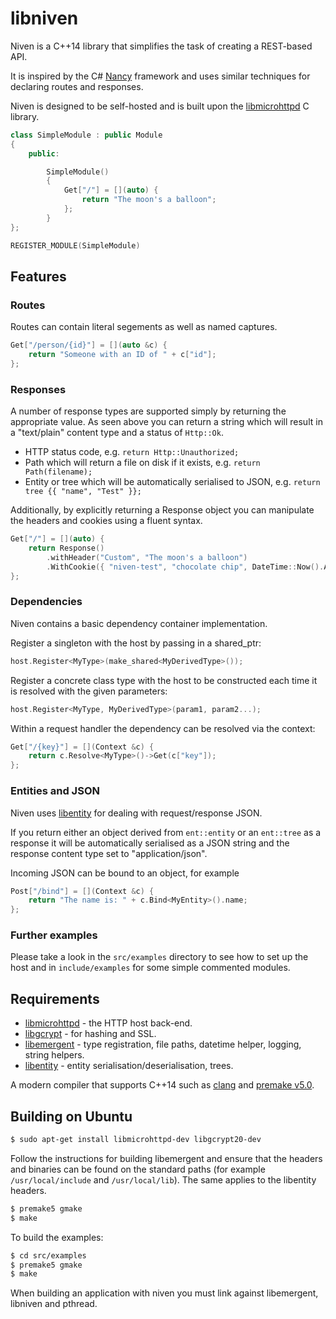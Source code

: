 libniven
========

Niven is a C++14 library that simplifies the task of creating a REST-based API.

It is inspired by the C# [Nancy](http://nancyfx.org/) framework and uses
similar techniques for declaring routes and responses.

Niven is designed to be self-hosted and is built upon the
[libmicrohttpd](https://www.gnu.org/software/libmicrohttpd/) C library.

```cpp
class SimpleModule : public Module
{
	public:

		SimpleModule()
		{
			Get["/"] = [](auto) {
				return "The moon's a balloon";
			};
		}
};

REGISTER_MODULE(SimpleModule)
```

Features
--------

### Routes

Routes can contain literal segements as well as named captures.

```cpp
Get["/person/{id}"] = [](auto &c) {
	return "Someone with an ID of " + c["id"];
};
```


### Responses

A number of response types are supported simply by returning the appropriate value.
As seen above you can return a string which will result in a "text/plain" content
type and a status of ```Http::Ok```.

* HTTP status code, e.g. ```return Http::Unauthorized;```
* Path which will return a file on disk if it exists,
e.g. ```return Path(filename);```
* Entity or tree which will be automatically serialised to JSON,
e.g. ```return tree {{ "name", "Test" }};```

Additionally, by explicitly returning a Response object you can manipulate the
headers and cookies using a fluent syntax.

```cpp
Get["/"] = [](auto) {
	return Response()
		.withHeader("Custom", "The moon's a balloon")
		.WithCookie({ "niven-test", "chocolate chip", DateTime::Now().AddSeconds(30) });
};
```


### Dependencies

Niven contains a basic dependency container implementation.

Register a singleton with the host by passing in a shared_ptr:

```cpp
host.Register<MyType>(make_shared<MyDerivedType>());
```

Register a concrete class type with the host to be constructed
each time it is resolved with the given parameters:

```cpp
host.Register<MyType, MyDerivedType>(param1, param2...);
```

Within a request handler the dependency can be resolved via the context:
```cpp
Get["/{key}"] = [](Context &c) {
	return c.Resolve<MyType>()->Get(c["key"]);
};
```


### Entities and JSON

Niven uses [libentity](https://github.com/emergent-design/libentity) for dealing
with request/response JSON.

If you return either an object derived from ```ent::entity``` or an ```ent::tree```
as a response it will be automatically serialised as a JSON string and the response
content type set to "application/json".

Incoming JSON can be bound to an object, for example

```cpp
Post["/bind"] = [](Context &c) {
	return "The name is: " + c.Bind<MyEntity>().name;
};
```

### Further examples

Please take a look in the ```src/examples``` directory to see how to set
up the host and in ```include/examples``` for some simple commented modules.



Requirements
------------

* [libmicrohttpd](https://www.gnu.org/software/libmicrohttpd/) -
the HTTP host back-end.
* [libgcrypt](http://www.gnu.org/software/libgcrypt/) -
for hashing and SSL.
* [libemergent](https://github.com/emergent-design/libemergent) -
type registration, file paths, datetime helper, logging, string helpers.
* [libentity](https://github.com/emergent-design/libentity) -
entity serialisation/deserialisation, trees.

A modern compiler that supports C++14 such as [clang](http://clang.llvm.org/)
and [premake v5.0](https://premake.github.io/).


Building on Ubuntu
------------------

```bash
$ sudo apt-get install libmicrohttpd-dev libgcrypt20-dev
```

Follow the instructions for building libemergent and ensure that
the headers and binaries can be found on the standard paths (for example
```/usr/local/include``` and ```/usr/local/lib```). The same applies
to the libentity headers.

```bash
$ premake5 gmake
$ make
```

To build the examples:
```bash
$ cd src/examples
$ premake5 gmake
$ make
```

When building an application with niven you must link against libemergent,
libniven and pthread.
